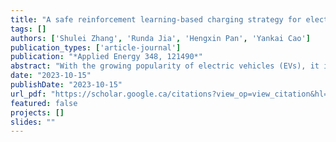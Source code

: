 ```yaml
---
title: "A safe reinforcement learning-based charging strategy for electric vehicles in residential microgrid"
tags: []
authors: ['Shulei Zhang', 'Runda Jia', 'Hengxin Pan', 'Yankai Cao']
publication_types: ['article-journal']
publication: "*Applied Energy 348, 121490*"
abstract: "With the growing popularity of electric vehicles (EVs), it is a new challenge for the residential microgrid system to conduct charging scheduling to meet the charging demands of EVs while maximizing its profit. In this work, a safe reinforcement learning (RL)-based charging scheduling strategy is proposed to meet this challenge. We construct a complete microgrid system equipped with a large charging station and consider different types of EVs, as well as the vehicle-to-grid (V2G) mode and nonlinear charging characteristics of EVs. Subsequently, the charging scheduling problem is formulated as a constrained Markov decision process (CMDP) due to the various limitations of power and demands. To effectively capture the uncertainties of the supply side and demand side of the microgrid, a model-free RL framework is employed. However, the curse of dimensionality of the action space is inevitable as EVs increase. To solve this problem, a charging and discharging strategy based on a general ladder electricity pricing scheme is designed. Different EVs are divided into different sets according to their states under this strategy, and the agent gives control signals of different sets instead of controlling each EV individually, which effectively reduces the dimension of the action space. Subsequently, a constrained soft actor-critic (CSAC) algorithm is designed to solve the established CMDP, and a safety filter is introduced to ensure safety. In the end, a numerical case is conducted to verify the effectiveness of the proposed method."
date: "2023-10-15"
publishDate: "2023-10-15"
url_pdf: "https://scholar.google.ca/citations?view_op=view_citation&hl=zh-CN&user=M-s3mjAAAAAJ&pagesize=80&citation_for_view=M-s3mjAAAAAJ:pqnbT2bcN3wC"
featured: false
projects: []
slides: ""
---
```


